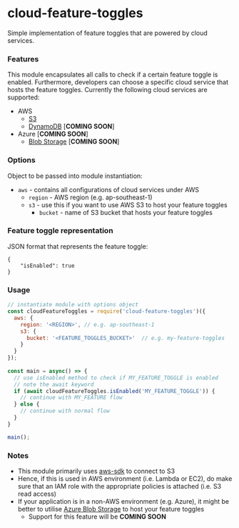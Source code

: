# cloud-feature-toggles

Simple implementation of feature toggles that are powered by cloud services.

### Features

This module encapsulates all calls to check if a certain feature toggle is enabled.
Furthermore, developers can choose a specific cloud service that hosts the feature toggles. Currently the following cloud services are supported:
* AWS
	* [S3](https://aws.amazon.com/s3/)
	* [DynamoDB](https://aws.amazon.com/dynamodb/) [**COMING SOON**]
* Azure [**COMING SOON**]
	* [Blob Storage](https://azure.microsoft.com/en-us/services/storage/blobs/) [**COMING SOON**]

### Options
Object to be passed into module instantiation:
* `aws` - contains all configurations of cloud services under AWS
	* `region` - AWS region (e.g. ap-southeast-1)
	* `s3` - use this if you want to use AWS S3 to host your feature toggles
		* `bucket` - name of S3 bucket that hosts your feature toggles

### Feature toggle representation
JSON format that represents the feature toggle:
```
{
	"isEnabled": true
}
```

### Usage

```javascript
// instantiate module with options object
const cloudFeatureToggles = require('cloud-feature-toggles')({
  aws: {
    region: '<REGION>', // e.g. ap-southeast-1
    s3: {
      bucket: '<FEATURE_TOGGLES_BUCKET>'  // e.g. my-feature-toggles
    }
  }
});
  
const main = async() => {
  // use isEnabled method to check if MY_FEATURE_TOGGLE is enabled
  // note the await keyword
  if (await cloudFeatureToggles.isEnabled('MY_FEATURE_TOGGLE')) {
    // continue with MY_FEATURE flow
  } else {
    // continue with normal flow
  }
}

main();
```

### Notes
* This module primarily uses [aws-sdk](https://github.com/aws/aws-sdk-js) to connect to S3
* Hence, if this is used in AWS environment (i.e. Lambda or EC2), do make sure that an IAM role with the appropriate policies is attached (i.e. S3 read access)
* If your application is in a non-AWS environment (e.g. Azure), it might be better to utilise [Azure Blob Storage](https://azure.microsoft.com/en-us/services/storage/blobs/) to host your feature toggles
	* Support for this feature will be **COMING SOON**